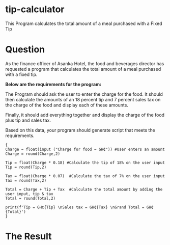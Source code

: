 # tip-calculator
This Program calculates the total amount of a meal purchased with a Fixed Tip

# Question
As the finance officer of Asanka Hotel, the food and beverages director has requested a program that calculates the total amount of a meal purchased with a fixed tip.

**Below are the requirements for the program:**

The Program should ask the user to enter the charge for the food.
It should then calculate the amounts of an 18 percent tip and 7 percent sales tax on the charge of the food and display each of these amounts.

Finally, it should add everything together and display the charge of the food plus tip and sales tax.

Based on this data, your program should generate script that meets the requirements.

```
{
Charge = float(input ("Charge for food = GH₵")) #User enters an amount
Charge = round(Charge,2)

Tip = float(Charge * 0.18) #Calculate the tip of 18% on the user input
Tip = round(Tip,2)

Tax = float(Charge * 0.07)  #Calculate the tax of 7% on the user input
Tax = round(Tax,2)

Total = Charge + Tip + Tax  #Calculate the total amount by adding the user input, tip & tax
Total = round(Total,2)

print(f'Tip = GH₵{Tip} \nSales tax = GH₵{Tax} \nGrand Total = GH₵{Total}')
}
```

# The Result
